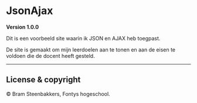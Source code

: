 # JsonAjax

**Version 1.0.0**

Dit is een voorbeeld site waarin ik JSON en AJAX heb toegpast. 

De site is gemaakt om mijn leerdoelen aan te tonen en aan de eisen te voldoen die de docent heeft gesteld.

---

## License & copyright

© Bram Steenbakkers, Fontys hogeschool.

